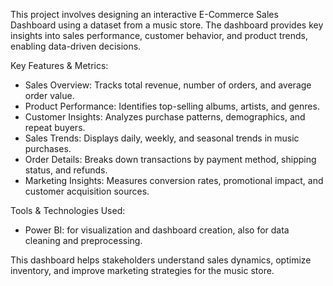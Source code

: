 This project involves designing an interactive E-Commerce Sales Dashboard using a dataset from a music store. The dashboard provides key insights into sales performance, customer behavior, and product trends, enabling data-driven decisions.

Key Features & Metrics:
- Sales Overview: Tracks total revenue, number of orders, and average order value.
- Product Performance: Identifies top-selling albums, artists, and genres.
- Customer Insights: Analyzes purchase patterns, demographics, and repeat buyers.
- Sales Trends: Displays daily, weekly, and seasonal trends in music purchases.
- Order Details: Breaks down transactions by payment method, shipping status, and refunds.
- Marketing Insights: Measures conversion rates, promotional impact, and customer acquisition sources.
 
Tools & Technologies Used:
- Power BI: for visualization and dashboard creation, also for data cleaning and preprocessing.

This dashboard helps stakeholders understand sales dynamics, optimize inventory, and improve marketing strategies for the music store.
